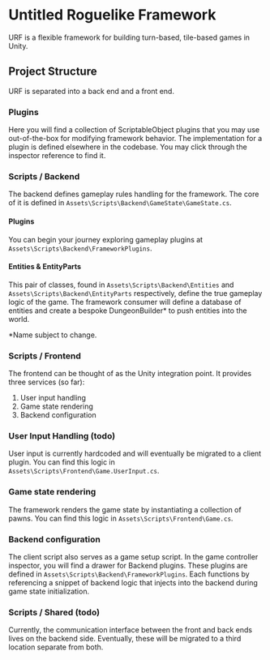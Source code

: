 # Untitled Roguelike Framework
URF is a flexible framework for building turn-based, tile-based games in Unity.

## Project Structure
URF is separated into a back end and a front end.

### Plugins
Here you will find a collection of ScriptableObject plugins that you may use out-of-the-box for modifying framework behavior. The implementation for a plugin is defined elsewhere in the codebase. You may click through the inspector reference to find it.

### Scripts / Backend
The backend defines gameplay rules handling for the framework. The core of it is defined in `Assets\Scripts\Backend\GameState\GameState.cs`.

#### Plugins
You can begin your journey exploring gameplay plugins at `Assets\Scripts\Backend\FrameworkPlugins`.

#### Entities & EntityParts
This pair of classes, found in `Assets\Scripts\Backend\Entities` and `Assets\Scripts\Backend\EntityParts` respectively, define the true gameplay logic of the game. The framework consumer will define a database of entities and create a bespoke DungeonBuilder* to push entities into the world.

*Name subject to change.

### Scripts / Frontend
The frontend can be thought of as the Unity integration point. It provides three services (so far):

1. User input handling
2. Game state rendering
3. Backend configuration

### User Input Handling (todo)
User input is currently hardcoded and will eventually be migrated to a client plugin. You can find this logic in `Assets\Scripts\Frontend\Game.UserInput.cs`.

### Game state rendering
The framework renders the game state by instantiating a collection of pawns. You can find this logic in `Assets\Scripts\Frontend\Game.cs`.

### Backend configuration
The client script also serves as a game setup script. In the game controller inspector, you will find a drawer for Backend plugins. These plugins are defined in `Assets\Scripts\Backend\FrameworkPlugins`. Each functions by referencing a snippet of backend logic that injects into the backend during game state initialization.

### Scripts / Shared (todo)
Currently, the communication interface between the front and back ends lives on the backend side. Eventually, these will be migrated to a third location separate from both.
